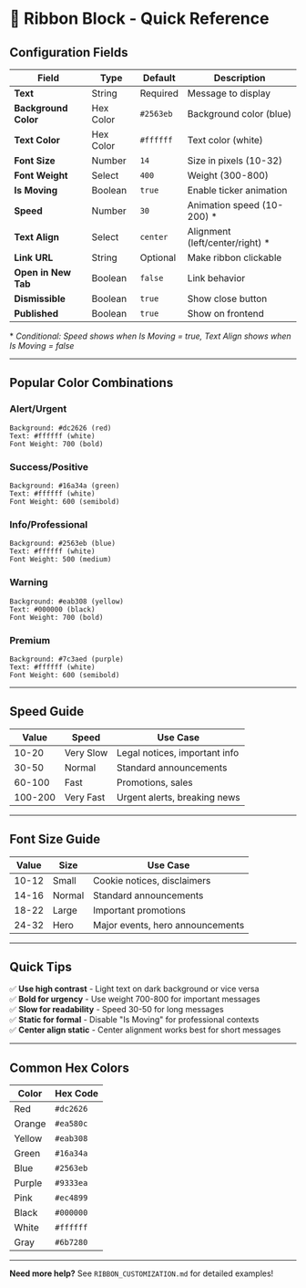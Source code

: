 # 🎨 Ribbon Block - Quick Reference

## Configuration Fields

| Field                | Type      | Default   | Description                      |
| -------------------- | --------- | --------- | -------------------------------- |
| **Text**             | String    | Required  | Message to display               |
| **Background Color** | Hex Color | `#2563eb` | Background color (blue)          |
| **Text Color**       | Hex Color | `#ffffff` | Text color (white)               |
| **Font Size**        | Number    | `14`      | Size in pixels (10-32)           |
| **Font Weight**      | Select    | `400`     | Weight (300-800)                 |
| **Is Moving**        | Boolean   | `true`    | Enable ticker animation          |
| **Speed**            | Number    | `30`      | Animation speed (10-200) \*      |
| **Text Align**       | Select    | `center`  | Alignment (left/center/right) \* |
| **Link URL**         | String    | Optional  | Make ribbon clickable            |
| **Open in New Tab**  | Boolean   | `false`   | Link behavior                    |
| **Dismissible**      | Boolean   | `true`    | Show close button                |
| **Published**        | Boolean   | `true`    | Show on frontend                 |

\* _Conditional: Speed shows when Is Moving = true, Text Align shows when Is Moving = false_

---

## Popular Color Combinations

### Alert/Urgent

```
Background: #dc2626 (red)
Text: #ffffff (white)
Font Weight: 700 (bold)
```

### Success/Positive

```
Background: #16a34a (green)
Text: #ffffff (white)
Font Weight: 600 (semibold)
```

### Info/Professional

```
Background: #2563eb (blue)
Text: #ffffff (white)
Font Weight: 500 (medium)
```

### Warning

```
Background: #eab308 (yellow)
Text: #000000 (black)
Font Weight: 700 (bold)
```

### Premium

```
Background: #7c3aed (purple)
Text: #ffffff (white)
Font Weight: 600 (semibold)
```

---

## Speed Guide

| Value   | Speed     | Use Case                      |
| ------- | --------- | ----------------------------- |
| 10-20   | Very Slow | Legal notices, important info |
| 30-50   | Normal    | Standard announcements        |
| 60-100  | Fast      | Promotions, sales             |
| 100-200 | Very Fast | Urgent alerts, breaking news  |

---

## Font Size Guide

| Value | Size   | Use Case                         |
| ----- | ------ | -------------------------------- |
| 10-12 | Small  | Cookie notices, disclaimers      |
| 14-16 | Normal | Standard announcements           |
| 18-22 | Large  | Important promotions             |
| 24-32 | Hero   | Major events, hero announcements |

---

## Quick Tips

✅ **Use high contrast** - Light text on dark background or vice versa  
✅ **Bold for urgency** - Use weight 700-800 for important messages  
✅ **Slow for readability** - Speed 30-50 for long messages  
✅ **Static for formal** - Disable "Is Moving" for professional contexts  
✅ **Center align static** - Center alignment works best for short messages

---

## Common Hex Colors

| Color  | Hex Code  |
| ------ | --------- |
| Red    | `#dc2626` |
| Orange | `#ea580c` |
| Yellow | `#eab308` |
| Green  | `#16a34a` |
| Blue   | `#2563eb` |
| Purple | `#9333ea` |
| Pink   | `#ec4899` |
| Black  | `#000000` |
| White  | `#ffffff` |
| Gray   | `#6b7280` |

---

**Need more help?** See `RIBBON_CUSTOMIZATION.md` for detailed examples!
